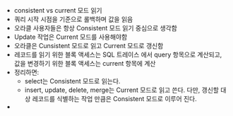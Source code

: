 - consistent vs current 모드 읽기
- 쿼리 시작 시점을 기준으로 롤백하며 값을 읽음
- 오라클 사용자들은 항상 Consistent 모드 읽기 중심으로 생각함
- Update 작업은 Current 모드를 사용해야함
- 오라클은 Cunsistent 모드로 읽고 Current 모드로 갱신함
- 레코드를 읽기 위한 블록 액세스는 SQL 트레이스 에서 query 항목으로 계산되고, 값을 변경하기 위한 블록 액세스는 current 항목에 계산
- 정리하면:
	- select는 Consistent 모드로 읽는다.
	- insert, update, delete, merge는 Current 모드로 읽고 쓴다. 다만, 갱신할 대상 레코드를 식별하는 작업 만큼은 Consistent 모드로 이루어 진다.
- 